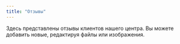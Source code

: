 ```yaml
---
title: "Отзывы"
---
```


Здесь представлены отзывы клиентов нашего центра. Вы можете добавить новые, редактируя файлы или изображения.

